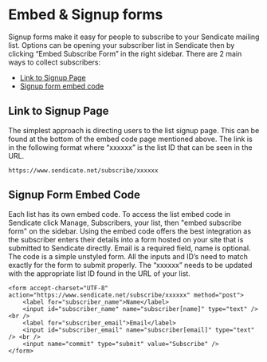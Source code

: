 # Embed & Signup forms

Signup forms make it easy for people to subscribe to your Sendicate mailing list.  Options can be opening your subscriber list in Sendicate then by clicking “Embed Subscribe Form” in the right sidebar.  There are 2 main ways to collect subscribers:

* [Link to Signup Page](#link-to-signup-page)
* [Signup form embed code](#signup-form-embed-code)

## Link to Signup Page

The simplest approach is directing users to the list signup page.  This can be found at the bottom of the embed code page mentioned above.  The link is in the following format where “xxxxxx” is the list ID that can be seen in the URL.

    https://www.sendicate.net/subscribe/xxxxxx

##  Signup Form Embed Code   

Each list has its own embed code.  To access the list embed code in Sendicate click Manage, Subscribers, your list, then "embed subscribe form" on the sidebar.  Using the embed code offers the best integration as the subscriber enters their details into a form hosted on your site that is submitted to Sendicate directly.  Email is a required field, name is optional.   The code is a simple unstyled form.  All the inputs and ID’s need to match exactly for the form to submit properly.  The “xxxxxx” needs to be updated with the appropriate list ID found in the URL of your list.

    <form accept-charset="UTF-8" action="https://www.sendicate.net/subscribe/xxxxxx" method="post"> 
        <label for="subscriber_name">Name</label> 
        <input id="subscriber_name" name="subscriber[name]" type="text" /> <br /> 
        <label for="subscriber_email">Email</label> 
        <input id="subscriber_email" name="subscriber[email]" type="text" /> <br /> 
        <input name="commit" type="submit" value="Subscribe" /> 
    </form> 
